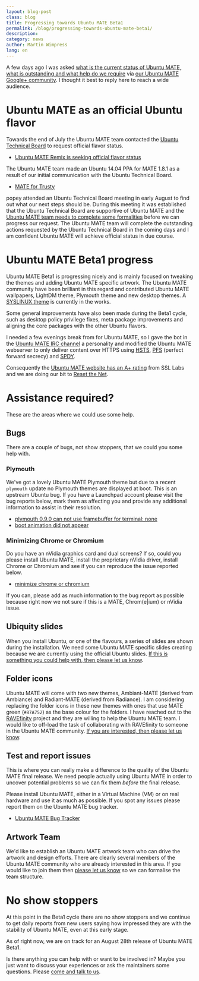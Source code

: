 ```yaml
---
layout: blog-post
class: blog
title: Progressing towards Ubuntu MATE Beta1
permalink: /blog/progressing-towards-ubuntu-mate-beta1/
description:
category: news
author: Martin Wimpress
lang: en
---
```


A few days ago I was asked [what is the current status of Ubuntu MATE,
what is outstanding and what help do we require](https://plus.google.com/101312215214323407176/posts/4WefGfx765p)
via [our Ubuntu MATE Google+ community](https://plus.google.com/communities/108331279007926658904).
I thought it best to reply here to reach a wide audience.

# Ubuntu MATE as an official Ubuntu flavor

Towards the end of July the Ubuntu MATE team contacted the
[Ubuntu Technical Board](https://wiki.ubuntu.com/TechnicalBoard)
to request official flavor status.

  * [Ubuntu MATE Remix is seeking official flavor status](https://lists.ubuntu.com/archives/technical-board/2014-July/001979.html)

The Ubuntu MATE team made an Ubuntu 14.04 PPA for MATE 1.8.1 as a
result of our initial communication with the Ubuntu Technical Board.

  * [MATE for Trusty](https://launchpad.net/~ubuntu-mate-dev/+archive/ubuntu/trusty-mate)

popey attended an Ubuntu Technical Board meeting in early August to find
out what our next steps should be. During this meeting it was established
that the Ubuntu Technical Board are supportive of Ubuntu MATE and the
[Ubuntu MATE team needs to complete some formalities](https://lists.ubuntu.com/archives/technical-board/2014-August/001989.html)
before we can progress our request. The Ubuntu MATE team will complete
the outstanding actions requested by the Ubuntu Technical Board in the
coming days and I am confident Ubuntu MATE will achieve official status
in due course.

# Ubuntu MATE Beta1 progress

Ubuntu MATE Beta1 is progressing nicely and is mainly focused on tweaking
the themes and adding Ubuntu MATE specific artwork. The Ubuntu MATE
community have been brilliant in this regard and contributed Ubuntu
MATE wallpapers, LightDM theme, Plymouth theme and new desktop themes.
A [SYSLINUX theme](http://imgur.com/jTEEdGV) is currently in the works.

Some general improvements have also been made during the Beta1 cycle,
such as desktop policy privilege fixes, meta package improvements and
aligning the core packages with the other Ubuntu flavors.

I needed a few evenings break from for Ubuntu MATE, so I gave the bot
in the [Ubuntu MATE IRC channel](/irc/) a personality and modified the
Ubuntu MATE webserver to only deliver content over HTTPS using
[HSTS](https://en.wikipedia.org/wiki/HTTP_Strict_Transport_Security),
[PFS](https://www.eff.org/deeplinks/2013/08/pushing-perfect-forward-secrecy-important-web-privacy-protection)
(perfect forward secrecy) and [SPDY](http://en.wikipedia.org/wiki/SPDY).

Consequently the [Ubuntu MATE website has an A+ rating](https://www.ssllabs.com/ssltest/analyze.html?d=ubuntu-mate.org)
from SSL Labs and we are doing our bit to [Reset the Net](https://www.resetthenet.org/).

# Assistance required?

These are the areas where we could use some help.

## Bugs

There are a couple of bugs, not show stoppers, that we could you some
help with.

### Plymouth

We've got a lovely Ubuntu MATE Plymouth theme but due to a recent
`plymouth` update no Plymouth themes are displayed at boot. This is an
upstream Ubuntu bug. If you have a Launchpad account please visit the
bug reports below, mark them as affecting you and provide any additional
information to assist in their resolution.

  * [plymouth 0.9.0 can not use framebuffer for terminal: none](https://bugs.launchpad.net/ubuntu/+source/plymouth/+bug/1356513)
  * [boot animation did not appear](https://bugs.launchpad.net/ubuntu/+source/plymouth/+bug/1343841)

### Minimizing Chrome or Chromium

Do you have an nVidia graphics card and dual screens? If so, could you
please install Ubuntu MATE, install the proprietary nVidia driver,
install Chrome or Chromium and see if you can reproduce the issue reported below.

  * [minimize chrome or chromium](https://bugs.launchpad.net/ubuntu-mate/+bug/1354826)

If you can, please add as much information to the bug report as possible
because right now we not sure if this is a MATE, Chrom(e|ium) or
nVidia issue.

## Ubiquity slides

When you install Ubuntu, or one of the flavours, a series of slides
are shown during the installation. We need some Ubuntu MATE specific
slides creating because we are currently using the official Ubuntu
slides. [If this is something you could help with, then please let us know](/community/).

## Folder icons

Ubuntu MATE will come with two new themes, Ambiant-MATE (derived from Ambiance)
and Radiant-MATE (derived from Radiance). I am considering replacing the
folder icons in these new themes with ones that use MATE green (`#87A752`)
as the base colour for the folders. I have reached out to the
[RAVEfinity](http://www.ravefinity.com/) project and they are willing to
help the Ubuntu MATE team. I would like to off-load the task of
collaborating with RAVEfinity to someone in the Ubuntu MATE community.
[If you are interested, then please let us know](/community/).

## Test and report issues

This is where you can really make a difference to the quality of the
Ubuntu MATE final release. We need people actually using Ubuntu MATE in
order to uncover potential problems so we can fix them *before* the
final release.

Please install Ubuntu MATE, either in a Virtual Machine (VM) or on real hardware and use
it as much as possible. If you spot any issues please report them on the
Ubuntu MATE bug tracker.

  * [Ubuntu MATE Bug Tracker](https://bugs.launchpad.net/ubuntu-mate)

## Artwork Team

We'd like to establish an Ubuntu MATE artwork team who can drive the
artwork and design efforts. There are clearly several members of the
Ubuntu MATE community who are already interested in this area. If you
would like to join them then [please let us know](/communty/) so we can
formalise the team structure.

# No show stoppers

At this point in the Beta1 cycle there are no show stoppers and we
continue to get daily reports from new users saying how impressed they
are with the stability of Ubuntu MATE, even at this early stage.

As of right now, we are on track for an August 28th release of Ubuntu
MATE Beta1.

Is there anything you can help with or want to be involved in? Maybe you
just want to discuss your experiences or ask the maintainers some questions.
Please [come and talk to us](/community/).
